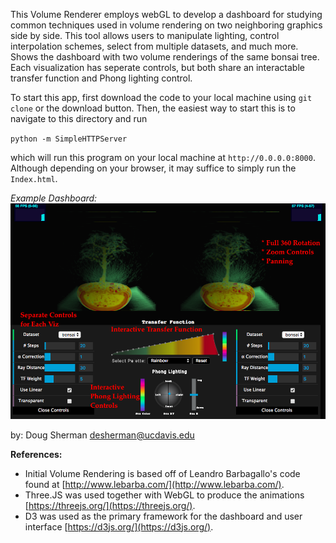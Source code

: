 This Volume Renderer employs webGL to develop a dashboard for studying common techniques used in volume rendering on two neighboring graphics side by side. This tool allows users to manipulate lighting, control interpolation schemes, select from multiple datasets, and much more. Shows the dashboard with two volume renderings of the same bonsai tree. Each visualization has seperate controls, but both share an interactable transfer function and Phong lighting control. 

To start this app, first download the code to your local machine using `git clone` or the download button. Then, the easiest way to start this is to navigate to this directory and run

`python -m SimpleHTTPServer`

which will run this program on your local machine at `http://0.0.0.0:8000`. Although depending on your browser, it may suffice to simply run the `Index.html`.


_Example Dashboard:_
![Image of dashboard for volume rendering tool](https://github.com/dsherma7/VolumeRendering/blob/master/Manual/Dashboard.png "Logo Volume Rendering Dashboard")



by: Doug Sherman [desherman@ucdavis.edu](mailto:desherman@ucdavis.edu)



__References:__
* Initial Volume Rendering is based off of Leandro Barbagallo's code found at [http://www.lebarba.com/](http://www.lebarba.com/).
* Three.JS was used together with WebGL to produce the animations [https://threejs.org/](https://threejs.org/).
* D3 was used as the primary framework for the dashboard and user interface [https://d3js.org/](https://d3js.org/).
